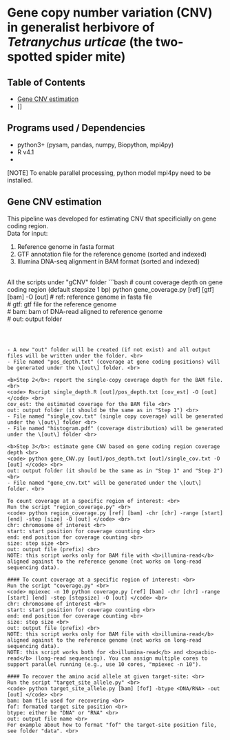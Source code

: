 # Gene copy number variation (CNV) in generalist herbivore of <i>Tetranychus urticae</i> (the two-spotted spider mite) 

## Table of Contents
- [Gene CNV estimation](#Gene-CNV-estimation)
- []

## Programs used / Dependencies 
- python3+ (pysam, pandas, numpy, Biopython, mpi4py)
- R v4.1
- 

[NOTE] To enable parallel processing, python model mpi4py need to be installed. 

## Gene CNV estimation 
This pipeline was developed for estimating CNV that specificially on gene coding region. 
<br>
Data for input: <br>
1. Reference genome in fasta format <br>
2. GTF annotation file for the reference genome (sorted and indexed) <br>
3. Illumina DNA-seq alignment in BAM format (sorted and indexed) <br>
<br>
All the scripts under "gCNV" folder
```bash
# count coverage depth on gene coding region (default stepsize 1 bp)
python gene_coverage.py [ref] [gtf] [bam] -O [out]
# ref: reference genome in fasta file <br>
# gtf: gtf file for the reference genome <br>
# bam: bam of DNA-read aligned to reference genome <br>
# out: output folder

```



- A new "out" folder will be created (if not exist) and all output files will be written under the folder. <br>
- File named "pos_depth.txt" (coverage at gene coding positions) will be generated under the \[out\] folder. <br>

<b>Step 2</b>: report the single-copy coverage depth for the BAM file.  <br>
<code> Rscript single_depth.R [out]/pos_depth.txt [cov_est] -O [out] </code> <br>
cov_est: the estimated coverage for the BAM file <br>
out: output folder (it should be the same as in "Step 1") <br>
- File named "single_cov.txt" (single copy coverage) will be generated under the \[out\] folder <br>
- File named "histogram.pdf" (coverage distribution) will be generated under the \[out\] folder <br>

<b>Step 3</b>: estimate gene CNV based on gene coding region coverage depth <br>
<code> python gene_CNV.py [out]/pos_depth.txt [out]/single_cov.txt -O [out] </code> <br>
out: output folder (it should be the same as in "Step 1" and "Step 2") <br>
- File named "gene_cnv.txt" will be generated under the \[out\] folder. <br>

To count coverage at a specific region of interest: <br>
Run the script "region_coverage.py" <br>
<code> python region_coverage.py [ref] [bam] -chr [chr] -range [start] [end] -step [size] -O [out] </code> <br>
chr: chromosome of interest <br>
start: start position for coverage counting <br>
end: end position for coverage counting <br>
size: step size <br>
out: output file (prefix) <br>
NOTE: this script works only for BAM file with <b>illumina-read</b> aligned against to the reference genome (not works on long-read sequencing data). 

#### To count coverage at a specific region of interest: <br>
Run the script "coverage.py" <br>
<code> mpiexec -n 10 python coverage.py [ref] [bam] -chr [chr] -range [start] [end] -step [stepsize] -O [out] </code> <br>
chr: chromosome of interest <br>
start: start position for coverage counting <br>
end: end position for coverage counting <br>
size: step size <br>
out: output file (prefix) <br>
NOTE: this script works only for BAM file with <b>illumina-read</b> aligned against to the reference genome (not works on long-read sequencing data). 
NOTE: this script works both for <b>illumina-read</b> and <b>pacbio-read</b> (long-read sequencing). You can assign multiple cores to support parallel running (e.g., use 10 cores, "mpiexec -n 10"). 

#### To recover the amino acid allele at given target-site: <br>
Run the script "target_site_allele.py" <br>
<code> python target_site_allele.py [bam] [fof] -btype <DNA/RNA> -out [out] </code> <br>
bam: bam file used for recovering <br>
fof: formated target site position <br>
btype: either be "DNA" or "RNA" <br>
out: output file name <br>
For example about how to format "fof" the target-site position file, see folder "data". <br>


